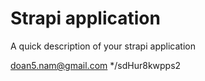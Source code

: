 # Strapi application

A quick description of your strapi application

doan5.nam@gmail.com
*/sdHur8kwpps2
